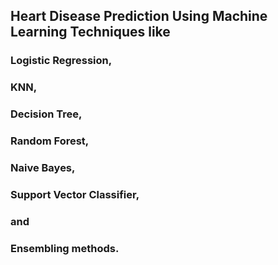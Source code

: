 ## Heart Disease Prediction Using Machine Learning Techniques like 
### Logistic Regression, 
### KNN, 
### Decision Tree, 
### Random Forest, 
### Naive Bayes, 
### Support Vector Classifier, 
### and 
### Ensembling methods.

